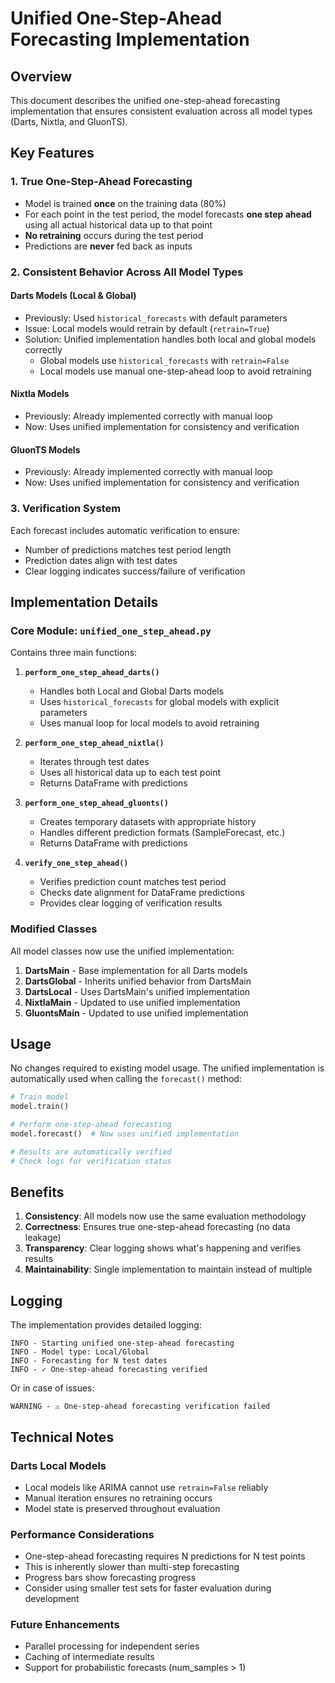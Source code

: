 # Unified One-Step-Ahead Forecasting Implementation

## Overview

This document describes the unified one-step-ahead forecasting implementation that ensures consistent evaluation across all model types (Darts, Nixtla, and GluonTS).

## Key Features

### 1. **True One-Step-Ahead Forecasting**
- Model is trained **once** on the training data (80%)
- For each point in the test period, the model forecasts **one step ahead** using all actual historical data up to that point
- **No retraining** occurs during the test period
- Predictions are **never** fed back as inputs

### 2. **Consistent Behavior Across All Model Types**

#### Darts Models (Local & Global)
- Previously: Used `historical_forecasts` with default parameters
- Issue: Local models would retrain by default (`retrain=True`)
- Solution: Unified implementation handles both local and global models correctly
  - Global models use `historical_forecasts` with `retrain=False`
  - Local models use manual one-step-ahead loop to avoid retraining

#### Nixtla Models
- Previously: Already implemented correctly with manual loop
- Now: Uses unified implementation for consistency and verification

#### GluonTS Models  
- Previously: Already implemented correctly with manual loop
- Now: Uses unified implementation for consistency and verification

### 3. **Verification System**
Each forecast includes automatic verification to ensure:
- Number of predictions matches test period length
- Prediction dates align with test dates
- Clear logging indicates success/failure of verification

## Implementation Details

### Core Module: `unified_one_step_ahead.py`

Contains three main functions:

1. **`perform_one_step_ahead_darts()`**
   - Handles both Local and Global Darts models
   - Uses `historical_forecasts` for global models with explicit parameters
   - Uses manual loop for local models to avoid retraining

2. **`perform_one_step_ahead_nixtla()`**
   - Iterates through test dates
   - Uses all historical data up to each test point
   - Returns DataFrame with predictions

3. **`perform_one_step_ahead_gluonts()`**
   - Creates temporary datasets with appropriate history
   - Handles different prediction formats (SampleForecast, etc.)
   - Returns DataFrame with predictions

4. **`verify_one_step_ahead()`**
   - Verifies prediction count matches test period
   - Checks date alignment for DataFrame predictions
   - Provides clear logging of verification results

### Modified Classes

All model classes now use the unified implementation:

1. **DartsMain** - Base implementation for all Darts models
2. **DartsGlobal** - Inherits unified behavior from DartsMain  
3. **DartsLocal** - Uses DartsMain's unified implementation
4. **NixtlaMain** - Updated to use unified implementation
5. **GluontsMain** - Updated to use unified implementation

## Usage

No changes required to existing model usage. The unified implementation is automatically used when calling the `forecast()` method:

```python
# Train model
model.train()

# Perform one-step-ahead forecasting
model.forecast()  # Now uses unified implementation

# Results are automatically verified
# Check logs for verification status
```

## Benefits

1. **Consistency**: All models now use the same evaluation methodology
2. **Correctness**: Ensures true one-step-ahead forecasting (no data leakage)
3. **Transparency**: Clear logging shows what's happening and verifies results
4. **Maintainability**: Single implementation to maintain instead of multiple

## Logging

The implementation provides detailed logging:

```
INFO - Starting unified one-step-ahead forecasting
INFO - Model type: Local/Global
INFO - Forecasting for N test dates
INFO - ✓ One-step-ahead forecasting verified
```

Or in case of issues:
```
WARNING - ⚠ One-step-ahead forecasting verification failed
```

## Technical Notes

### Darts Local Models
- Local models like ARIMA cannot use `retrain=False` reliably
- Manual iteration ensures no retraining occurs
- Model state is preserved throughout evaluation

### Performance Considerations
- One-step-ahead forecasting requires N predictions for N test points
- This is inherently slower than multi-step forecasting
- Progress bars show forecasting progress
- Consider using smaller test sets for faster evaluation during development

### Future Enhancements
- Parallel processing for independent series
- Caching of intermediate results
- Support for probabilistic forecasts (num_samples > 1)